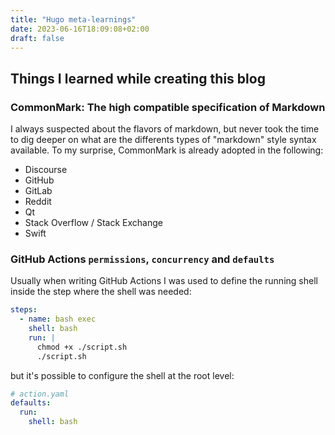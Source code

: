 ```yaml
---
title: "Hugo meta-learnings"
date: 2023-06-16T18:09:08+02:00
draft: false
---
```

## Things I learned while creating this blog

### CommonMark: The high compatible specification of Markdown

I always suspected about the flavors of markdown, but never took the time to dig deeper on what are the differents types of "markdown" style syntax available. To my surprise, CommonMark is already adopted in the following:

- Discourse
- GitHub
- GitLab
- Reddit
- Qt
- Stack Overflow / Stack Exchange
- Swift

### GitHub Actions `permissions`, `concurrency` and `defaults`

Usually when writing GitHub Actions I was used to define the running shell inside the step where the shell was needed:

```yaml
steps:
  - name: bash exec
    shell: bash
    run: |
      chmod +x ./script.sh
      ./script.sh
```

but it's possible to configure the shell at the root level:

```yaml
# action.yaml
defaults:
  run:
    shell: bash
```
